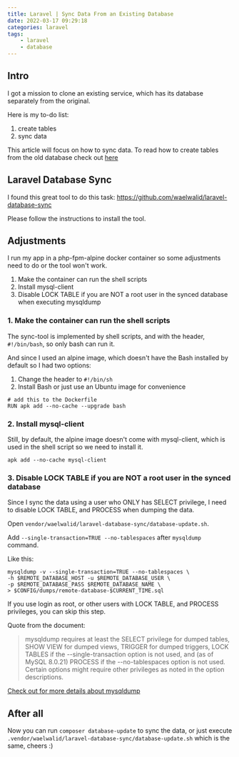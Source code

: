 ```yaml
---
title: Laravel | Sync Data From an Existing Database
date: 2022-03-17 09:29:18
categories: laravel
tags:
    - laravel
    - database
---
```


## Intro

I got a mission to clone an existing service, which has its database separately from the original.

Here is my to-do list:
1. create tables
2. sync data

This article will focus on how to sync data. To read how to create tables from the old database check out [here](/laravel-migration-from-an-existing-database)

## Laravel Database Sync

I found this great tool to do this task: https://github.com/waelwalid/laravel-database-sync

Please follow the instructions to install the tool.

## Adjustments

I run my app in a php-fpm-alpine docker container so some adjustments need to do or the tool won't work.

1. Make the container can run the shell scripts
2. Install mysql-client
3. Disable LOCK TABLE if you are NOT a root user in the synced database when executing mysqldump

### 1. Make the container can run the shell scripts
The sync-tool is implemented by shell scripts, and with the header, `#!/bin/bash`, so only bash can run it.

And since I used an alpine image, which doesn't have the Bash installed by default so I had two options:
1. Change the header to `#!/bin/sh`
2. Install Bash or just use an Ubuntu image for convenience

```
# add this to the Dockerfile
RUN apk add --no-cache --upgrade bash
```

### 2. Install mysql-client
Still, by default, the alpine image doesn't come with mysql-client, which is used in the shell script so we need to install it.

```
apk add --no-cache mysql-client
```

### 3. Disable LOCK TABLE if you are NOT a root user in the synced database


Since I sync the data using a user who ONLY has SELECT privilege, I need to disable LOCK TABLE, and PROCESS when dumping the data.

Open `vendor/waelwalid/laravel-database-sync/database-update.sh`.

Add `--single-transaction=TRUE --no-tablespaces` after `mysqldump` command.

Like this: 
```
mysqldump -v --single-transaction=TRUE --no-tablespaces \
-h $REMOTE_DATABASE_HOST -u $REMOTE_DATABASE_USER \
-p $REMOTE_DATABASE_PASS $REMOTE_DATABASE_NAME \
> $CONFIG/dumps/remote-database-$CURRENT_TIME.sql
```

If you use login as root, or other users with LOCK TABLE, and PROCESS privileges, you can skip this step.

Quote from the document:
> mysqldump requires at least the SELECT privilege for dumped tables, SHOW VIEW for dumped views, TRIGGER for dumped triggers, LOCK TABLES if the --single-transaction option is not used, and (as of MySQL 8.0.21) PROCESS if the --no-tablespaces option is not used. Certain options might require other privileges as noted in the option descriptions.
> 
[Check out for more details about mysqldump](https://dev.mysql.com/doc/refman/8.0/en/mysqldump.html)

## After all

Now you can run `composer database-update` to sync the data, or just execute `.vendor/waelwalid/laravel-database-sync/database-update.sh` which is the same, cheers :)